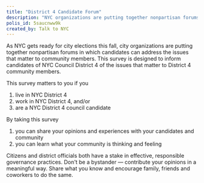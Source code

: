 ```yaml
---
title: "District 4 Candidate Forum"
description: "NYC organizations are putting together nonpartisan forums in which candidates can address the issues that matter to community members. This survey is designed to inform candidates of NYC Council District 4 of the issues that matter to District 4 community members."
polis_id: 5saucnww9k
created_by: Talk to NYC
---
```

As NYC gets ready for city elections this fall, city organizations are putting together nonpartisan forums in which candidates can address the issues that matter to community members. This survey is designed to inform candidates of NYC Council District 4 of the issues that matter to District 4 community members.

This survey matters to you if you
1. live in NYC District 4
2. work in NYC District 4, and/or
3. are a NYC District 4 council candidate

By taking this survey
1. you can share your opinions and experiences with your candidates and community
2. you can learn what your community is thinking and feeling

Citizens and district officials both have a stake in effective, responsible governance practices. Don't be a bystander — contribute your opinions in a meaningful way. Share what you know and encourage family, friends and coworkers to do the same.
